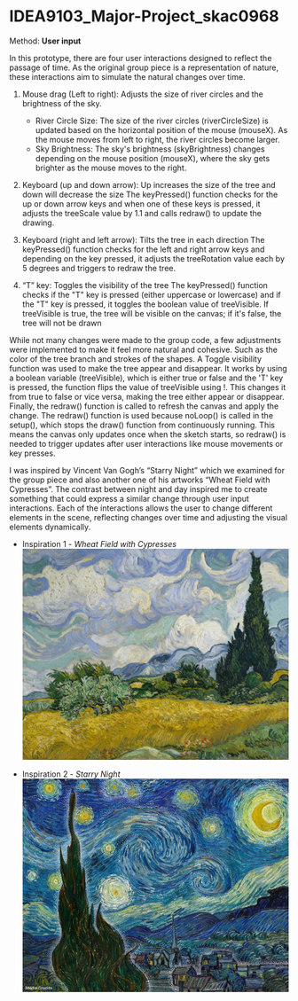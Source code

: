 # IDEA9103_Major-Project_skac0968

Method: **User input**

In this prototype, there are four user interactions designed to reflect the passage of time. As the original group piece is a representation of nature, these interactions aim to simulate the natural changes over time.

1. Mouse drag (Left to right): Adjusts the size of river circles and the brightness of the sky.
    - River Circle Size: The size of the river circles (riverCircleSize) is updated based on the horizontal position of the mouse (mouseX). As the mouse moves from left to right, the river circles become larger.
    - Sky Brightness: The sky's brightness (skyBrightness) changes depending on the mouse position (mouseX), where the sky gets brighter as the mouse moves to the right.

2. Keyboard (up and down arrow): Up increases the size of the tree and down will decrease the size 
    The keyPressed() function checks for the up or down arrow keys and when one of these keys is pressed, it adjusts the treeScale value by 1.1 and calls redraw() to update the drawing.

3. Keyboard (right and left arrow): Tilts the tree in each direction 
    The keyPressed() function checks for the left and right arrow keys and depending on the key pressed, it adjusts the treeRotation value each by 5 degrees and triggers to redraw the tree.

4. “T” key: Toggles the visibility of the tree
    The keyPressed() function checks if the "T" key is pressed (either uppercase or lowercase) and if the "T" key is pressed, it toggles the boolean value of treeVisible. If treeVisible is true, the tree will be visible on the canvas; if it's false, the tree will not be drawn

While not many changes were made to the group code, a few adjustments were implemented to make it feel more natural and cohesive. Such as the color of the tree branch and strokes of the shapes. A Toggle visibility function was used to make the tree appear and disappear. It works by using a boolean variable (treeVisible), which is either true or false and the 'T' key is pressed, the function flips the value of treeVisible using !. This changes it from true to false or vice versa, making the tree either appear or disappear. Finally, the redraw() function is called to refresh the canvas and apply the change. The redraw() function is used because noLoop() is called in the setup(), which stops the draw() function from continuously running. This means the canvas only updates once when the sketch starts, so redraw() is needed to trigger updates after user interactions like mouse movements or key presses.

I was inspired by Vincent Van Gogh’s “Starry Night” which we examined for the group piece and also another one of his artworks “Wheat Field with Cypresses”. The contrast between night and day inspired me to create something that could express a similar change through user input interactions. Each of the interactions allows the user to change different elements in the scene, reflecting changes over time and adjusting the visual elements dynamically.

- Inspiration 1 - *Wheat Field with Cypresses*
![Image1](Images/V.V_Wheat.webp)

- Inspiration 2 - *Starry Night*
![Image2](Images/The_Starry_Night.webp)



